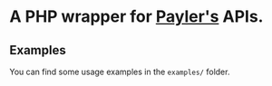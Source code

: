 # A PHP wrapper for [Payler's](https://payler.com/docs/acquiring_docs) APIs.

## Examples

You can find some usage examples in the `examples/` folder.
